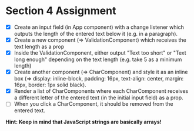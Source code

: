 # Section 4 Assignment

-[x] Create an input field (in App component) with a change listener which outputs the length of the entered text below it (e.g. in a paragraph).
-[x] Create a new component (=> ValidationComponent) which receives the text length as a prop
-[x] Inside the ValidationComponent, either output "Text too short" or "Text long enough" depending on the text length (e.g. take 5 as a minimum length)
-[x] Create another component (=> CharComponent) and style it as an inline box (=> display: inline-block, padding: 16px, text-align: center, margin: 16px, border: 1px solid black).
-[x] Render a list of CharComponents where each CharComponent receives a different letter of the entered text (in the initial input field) as a prop.
-[ ] When you click a CharComponent, it should be removed from the entered text.

**Hint: Keep in mind that JavaScript strings are basically arrays!**